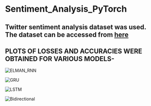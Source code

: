 # Sentiment_Analysis_PyTorch

## Twitter sentiment analysis dataset was used. The dataset can be accessed from [here](https://www.kaggle.com/datasets/arkhoshghalb/twitter-sentiment-analysis-hatred-speech)

## PLOTS OF LOSSES AND ACCURACIES WERE OBTAINED FOR VARIOUS MODELS-

![ELMAN_RNN](https://user-images.githubusercontent.com/96726614/201472475-9adfddc1-648f-42a1-80fb-3d07a1da47ef.png)

![GRU](https://user-images.githubusercontent.com/96726614/201472477-3d5243ae-4013-4bdf-ba5c-accb4b56f96f.png)

![LSTM](https://user-images.githubusercontent.com/96726614/201472478-541b5f21-bba3-403a-9061-114c4ee96009.png)

![Bidirectional](https://user-images.githubusercontent.com/96726614/201472474-9ddf9763-93af-4954-9d86-554481a686b4.png)
